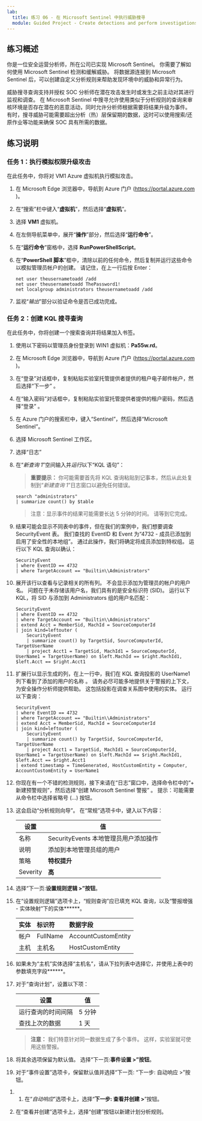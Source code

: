 ```yaml
---
lab:
  title: 练习 06 - 在 Microsoft Sentinel 中执行威胁搜寻
  module: Guided Project - Create detections and perform investigations using Microsoft Sentinel
---
```


## 练习概述

你是一位安全运营分析师，所在公司已实现 Microsoft Sentinel。 你需要了解如何使用 Microsoft Sentinel 检测和缓解威胁。 将数据源连接到 Microsoft Sentinel 后，可以创建自定义分析规则来帮助发现环境中的威胁和异常行为。

威胁搜寻查询支持并授权 SOC 分析师在潜在攻击发生时或发生之前主动对其进行监视和调查。 在 Microsoft Sentinel 中搜寻允许使用类似于分析规则的查询来审核环境是否存在潜在的恶意活动，同时允许分析师根据需要将结果升级为事件。 有时，搜寻威胁可能需要超出分析（热）层保留期的数据，这时可以使用搜索/还原作业等功能来确保 SOC 具有所需的数据。

## 练习说明

### 任务 1：执行模拟权限升级攻击

在此任务中，你将对 VM1 Azure 虚拟机执行模拟攻击。

1. 在 Microsoft Edge 浏览器中，导航到 Azure 门户 (<https://portal.azure.com> )。

1. 在“搜索”栏中键入“**虚拟机**”，然后选择“**虚拟机**”。

1. 选择 **VM1** 虚拟机。

1. 在左侧导航菜单中，展开“**操作**”部分，然后选择“**运行命令**”。

1. 在“**运行命令**”窗格中，选择 **RunPowerShellScript**。

1. 在“**PowerShell 脚本**”框中，清除以前的任何命令，然后复制并运行这些命令以模拟管理员帐户的创建。 请记住，在上一行后按 Enter：

    ```CommandPrompt
    net user theusernametoadd /add
    net user theusernametoadd ThePassword1!
    net localgroup administrators theusernametoadd /add
    ```

1. 监视“*输出*”部分以验证命令是否已成功完成。

### 任务 2：创建 KQL 搜寻查询

在此任务中，你将创建一个搜索查询并将结果加入书签。

1. 使用以下密码以管理员身份登录到 WIN1 虚拟机：**Pa55w.rd**。  

1. 在 Microsoft Edge 浏览器中，导航到 Azure 门户 (<https://portal.azure.com> )。

1. 在“登录”对话框中，复制粘贴实验室托管提供者提供的租户电子邮件帐户，然后选择“下一步”  。

1. 在“输入密码”对话框中，复制粘贴实验室托管提供者提供的租户密码，然后选择“登录”  。

1. 在 Azure 门户的搜索栏中，键入“Sentinel”，然后选择“Microsoft Sentinel”。

1. 选择 Microsoft Sentinel 工作区。

1. 选择“日志”

1. 在“*新查询 1*”空间输入并*运行*以下“KQL 语句”：

   >**重要提示：** 你可能需要首先将 KQL 查询粘贴到记事本，然后从此处复制到“*新建查询 1*”日志窗口以避免任何错误。

    ```KQL
    search "administrators" 
    | summarize count() by $table
    ```

   >注意：显示事件的结果可能需要长达 5 分钟的时间。 请等到它完成。

1. 结果可能会显示不同表中的事件，但在我们的案例中，我们想要调查 SecurityEvent 表。 我们查找的 EventID 和 Event 为“4732 - 成员已添加到启用了安全性的本地组”。 通过此操作，我们将确定将成员添加到特权组。 运行以下 KQL 查询以确认：

    ```KQL
    SecurityEvent 
    | where EventID == 4732
    | where TargetAccount == "Builtin\\Administrators"
    ```

1. 展开该行以查看与记录相关的所有列。 不会显示添加为管理员的帐户的用户名。 问题在于未存储该用户名，我们具有的是安全标识符 (SID)。 运行以下 KQL，将 SID 与添加到 Administrators 组的用户名匹配：

    ```KQL
    SecurityEvent 
    | where EventID == 4732
    | where TargetAccount == "Builtin\\Administrators"
    | extend Acct = MemberSid, MachId = SourceComputerId  
    | join kind=leftouter (
        SecurityEvent 
        | summarize count() by TargetSid, SourceComputerId, TargetUserName 
        | project Acct1 = TargetSid, MachId1 = SourceComputerId, UserName1 = TargetUserName) on $left.MachId == $right.MachId1, $left.Acct == $right.Acct1
    ```

1. 扩展行以显示生成的列，在上一行中，我们在 KQL 查询投影的 UserName1 列下看到了添加的用户的名称 。 请务必尽可能多地提供关于警报的上下文，为安全操作分析师提供帮助。 这包括投影在调查关系图中使用的实体。 运行以下查询：

    ```KQL
    SecurityEvent 
    | where EventID == 4732
    | where TargetAccount == "Builtin\\Administrators"
    | extend Acct = MemberSid, MachId = SourceComputerId  
    | join kind=leftouter (
        SecurityEvent 
        | summarize count() by TargetSid, SourceComputerId, TargetUserName 
        | project Acct1 = TargetSid, MachId1 = SourceComputerId, UserName1 = TargetUserName) on $left.MachId == $right.MachId1, $left.Acct == $right.Acct1
    | extend timestamp = TimeGenerated, HostCustomEntity = Computer, AccountCustomEntity = UserName1
    ```

1. 你现在有一个不错的检测规则，接下来请在“日志”窗口中，选择命令栏中的“+ 新建预警规则”，然后选择“创建 Microsoft Sentinel 警报” 。 提示：可能需要从命令栏中选择省略号 (...) 按钮。

1. 这会启动“分析规则向导”。 在“常规”选项卡中，键入以下内容：

    |设置|值|
    |---|---|
    |名称|SecurityEvents 本地管理员用户添加操作|
    |说明|添加到本地管理员组的用户|
    |策略|**特权提升**|
    |Severity|**高**|

1. 选择“下一页:**设置规则逻辑 >”按钮**。

1. 在“设置规则逻辑”选项卡上，“规则查询”应已填充 KQL 查询，以及“警报增强 - 实体映射”下的实体******。

    |实体|标识符|数据字段|
    |:----|:----|:----|
    |帐户|FullName|AccountCustomEntity|
    |主机|主机名|HostCustomEntity|

1. 如果未为“主机”实体选择“主机名”，请从下拉列表中选择它，并使用上表中的参数填充字段******。

1. 对于“查询计划”，设置以下项：

    |设置|值|
    |---|---|
    |运行查询的时间间隔|5 分钟|
    |查找上次的数据|1 天|

    >**注意：** 我们特意针对同一数据生成了多个事件。 这样，实验室就可使用这些警报。

1. 将其余选项保留为默认值。 选择“下一页:**事件设置 >”按钮**。

1. 对于“事件设置”选项卡，保留默认值并选择“下一页: “下一步: 自动响应 >”按钮。

<!--- 1. On the *Automated response* tab under *Automation rules*, select **Add new**.

1. Use the settings in the table to configure the automation rule.

   |Setting|Value|
   |:----|:----|
   |Automation rule name|SecurityEvent Local Administrators User Add|
   |Trigger|When incident is created|
   |Actions |Assign owner|
   |Search users and groups |Select your LabUser-xxxxxxxx account|

1. Select **Apply** --->

1. 1. 在“*自动响应*”选项卡上，选择“**下一步: 查看并创建 >**”按钮。
  
1. 在“查看并创建”选项卡上，选择“创建”按钮以新建计划分析规则。
